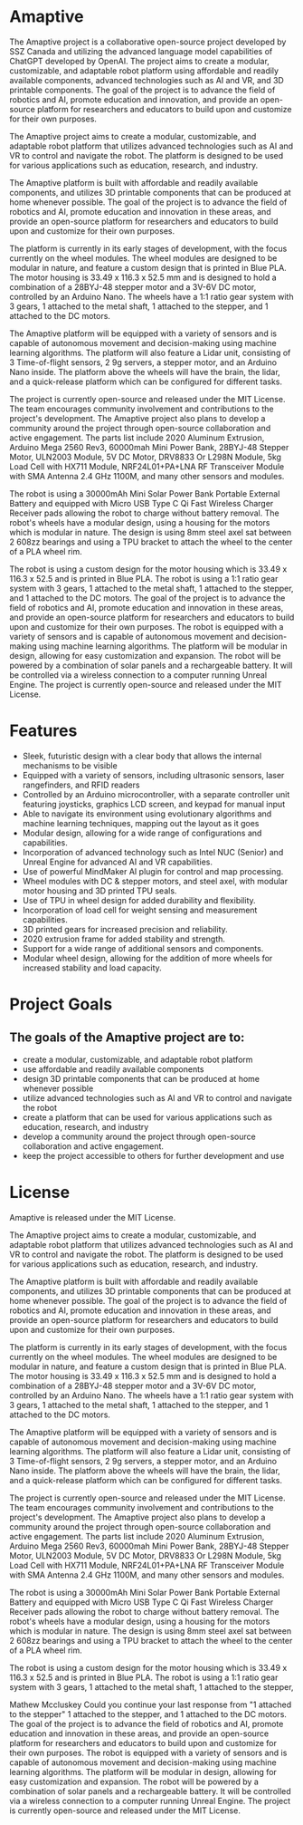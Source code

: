 # Amaptive
The Amaptive project is a collaborative open-source project developed by SSZ Canada and utilizing the advanced language model capabilities of ChatGPT developed by OpenAI. The project aims to create a modular, customizable, and adaptable robot platform using affordable and readily available components, advanced technologies such as AI and VR, and 3D printable components. The goal of the project is to advance the field of robotics and AI, promote education and innovation, and provide an open-source platform for researchers and educators to build upon and customize for their own purposes.

The Amaptive project aims to create a modular, customizable, and adaptable robot platform that utilizes advanced technologies such as AI and VR to control and navigate the robot. The platform is designed to be used for various applications such as education, research, and industry.

The Amaptive platform is built with affordable and readily available components, and utilizes 3D printable components that can be produced at home whenever possible. The goal of the project is to advance the field of robotics and AI, promote education and innovation in these areas, and provide an open-source platform for researchers and educators to build upon and customize for their own purposes.

The platform is currently in its early stages of development, with the focus currently on the wheel modules. The wheel modules are designed to be modular in nature, and feature a custom design that is printed in Blue PLA. The motor housing is 33.49 x 116.3 x 52.5 mm and is designed to hold a combination of a 28BYJ-48 stepper motor and a 3V-6V DC motor, controlled by an Arduino Nano. The wheels have a 1:1 ratio gear system with 3 gears, 1 attached to the metal shaft, 1 attached to the stepper, and 1 attached to the DC motors.

The Amaptive platform will be equipped with a variety of sensors and is capable of autonomous movement and decision-making using machine learning algorithms. The platform will also feature a Lidar unit, consisting of 3 Time-of-flight sensors, 2 9g servers, a stepper motor, and an Arduino Nano inside. The platform above the wheels will have the brain, the lidar, and a quick-release platform which can be configured for different tasks.

The project is currently open-source and released under the MIT License. The team encourages community involvement and contributions to the project's development. The Amaptive project also plans to develop a community around the project through open-source collaboration and active engagement. The parts list include 2020 Aluminum Extrusion, Arduino Mega 2560 Rev3, 60000mah Mini Power Bank, 28BYJ-48 Stepper Motor, ULN2003 Module, 5V DC Motor, DRV8833 Or L298N Module, 5kg Load Cell with HX711 Module, NRF24L01+PA+LNA RF Transceiver Module with SMA Antenna 2.4 GHz 1100M, and many other sensors and modules.

The robot is using a 30000mAh Mini Solar Power Bank Portable External Battery and equipped with Micro USB Type C Qi Fast Wireless Charger Receiver pads allowing the robot to charge without battery removal. The robot's wheels have a modular design, using a housing for the motors which is modular in nature. The design is using 8mm steel axel sat between 2 608zz bearings and using a TPU bracket to attach the wheel to the center of a PLA wheel rim.

The robot is using a custom design for the motor housing which is 33.49 x 116.3 x 52.5 and is printed in Blue PLA. The robot is using a 1:1 ratio gear system with 3 gears, 1 attached to the metal shaft, 1 attached to the stepper, and 1 attached to the DC motors. The goal of the project is to advance the field of robotics and AI, promote education and innovation in these areas, and provide an open-source platform for researchers and educators to build upon and customize for their own purposes. The robot is equipped with a variety of sensors and is capable of autonomous movement and decision-making using machine learning algorithms. The platform will be modular in design, allowing for easy customization and expansion. The robot will be powered by a combination of solar panels and a rechargeable battery. It will be controlled via a wireless connection to a computer running Unreal Engine. The project is currently open-source and released under the MIT License.


# Features

- Sleek, futuristic design with a clear body that allows the internal mechanisms to be visible
- Equipped with a variety of sensors, including ultrasonic sensors, laser rangefinders, and RFID readers
- Controlled by an Arduino microcontroller, with a separate controller unit featuring joysticks, graphics LCD screen, and keypad for manual input
- Able to navigate its environment using evolutionary algorithms and machine learning techniques, mapping out the layout as it goes
- Modular design, allowing for a wide range of configurations and capabilities.
- Incorporation of advanced technology such as Intel NUC (Senior) and Unreal Engine for advanced AI and VR capabilities.
- Use of powerful MindMaker AI plugin for control and map processing.
- Wheel modules with DC & stepper motors, and steel axel, with modular motor housing and 3D printed TPU seals.
- Use of TPU in wheel design for added durability and flexibility.
- Incorporation of load cell for weight sensing and measurement capabilities.
- 3D printed gears for increased precision and reliability.
- 2020 extrusion frame for added stability and strength.
- Support for a wide range of additional sensors and components.
- Modular wheel design, allowing for the addition of more wheels for increased stability and load capacity.

# Project Goals
## The goals of the Amaptive project are to:

- create a modular, customizable, and adaptable robot platform
- use affordable and readily available components
- design 3D printable components that can be produced at home whenever possible
- utilize advanced technologies such as AI and VR to control and navigate the robot
- create a platform that can be used for various applications such as education, research, and industry
- develop a community around the project through open-source collaboration and active engagement.
- keep the project accessible to others for further development and use

# License
Amaptive is released under the MIT License.




The Amaptive project aims to create a modular, customizable, and adaptable robot platform that utilizes advanced technologies such as AI and VR to control and navigate the robot. The platform is designed to be used for various applications such as education, research, and industry.

The Amaptive platform is built with affordable and readily available components, and utilizes 3D printable components that can be produced at home whenever possible. The goal of the project is to advance the field of robotics and AI, promote education and innovation in these areas, and provide an open-source platform for researchers and educators to build upon and customize for their own purposes.

The platform is currently in its early stages of development, with the focus currently on the wheel modules. The wheel modules are designed to be modular in nature, and feature a custom design that is printed in Blue PLA. The motor housing is 33.49 x 116.3 x 52.5 mm and is designed to hold a combination of a 28BYJ-48 stepper motor and a 3V-6V DC motor, controlled by an Arduino Nano. The wheels have a 1:1 ratio gear system with 3 gears, 1 attached to the metal shaft, 1 attached to the stepper, and 1 attached to the DC motors.

The Amaptive platform will be equipped with a variety of sensors and is capable of autonomous movement and decision-making using machine learning algorithms. The platform will also feature a Lidar unit, consisting of 3 Time-of-flight sensors, 2 9g servers, a stepper motor, and an Arduino Nano inside. The platform above the wheels will have the brain, the lidar, and a quick-release platform which can be configured for different tasks.

The project is currently open-source and released under the MIT License. The team encourages community involvement and contributions to the project's development. The Amaptive project also plans to develop a community around the project through open-source collaboration and active engagement. The parts list include 2020 Aluminum Extrusion, Arduino Mega 2560 Rev3, 60000mah Mini Power Bank, 28BYJ-48 Stepper Motor, ULN2003 Module, 5V DC Motor, DRV8833 Or L298N Module, 5kg Load Cell with HX711 Module, NRF24L01+PA+LNA RF Transceiver Module with SMA Antenna 2.4 GHz 1100M, and many other sensors and modules.

The robot is using a 30000mAh Mini Solar Power Bank Portable External Battery and equipped with Micro USB Type C Qi Fast Wireless Charger Receiver pads allowing the robot to charge without battery removal. The robot's wheels have a modular design, using a housing for the motors which is modular in nature. The design is using 8mm steel axel sat between 2 608zz bearings and using a TPU bracket to attach the wheel to the center of a PLA wheel rim.

The robot is using a custom design for the motor housing which is 33.49 x 116.3 x 52.5 and is printed in Blue PLA. The robot is using a 1:1 ratio gear system with 3 gears, 1 attached to the metal shaft, 1 attached to the stepper,




Mathew Mccluskey
Could you continue your last response from "1 attached to the stepper"
1 attached to the stepper, and 1 attached to the DC motors. The goal of the project is to advance the field of robotics and AI, promote education and innovation in these areas, and provide an open-source platform for researchers and educators to build upon and customize for their own purposes. The robot is equipped with a variety of sensors and is capable of autonomous movement and decision-making using machine learning algorithms. The platform will be modular in design, allowing for easy customization and expansion. The robot will be powered by a combination of solar panels and a rechargeable battery. It will be controlled via a wireless connection to a computer running Unreal Engine. The project is currently open-source and released under the MIT License.